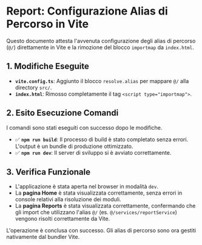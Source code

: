 # Report: Configurazione Alias di Percorso in Vite

Questo documento attesta l'avvenuta configurazione degli alias di percorso (`@/`) direttamente in Vite e la rimozione del blocco `importmap` da `index.html`.

## 1. Modifiche Eseguite

-   **`vite.config.ts`**: Aggiunto il blocco `resolve.alias` per mappare `@/` alla directory `src/`.
-   **`index.html`**: Rimosso completamente il tag `<script type="importmap">`.

## 2. Esito Esecuzione Comandi

I comandi sono stati eseguiti con successo dopo le modifiche.

-   ✅ **`npm run build`**: Il processo di build è stato completato senza errori. L'output è un bundle di produzione ottimizzato.
-   ✅ **`npm run dev`**: Il server di sviluppo si è avviato correttamente.

## 3. Verifica Funzionale

-   L'applicazione è stata aperta nel browser in modalità `dev`.
-   La **pagina Home** è stata visualizzata correttamente, senza errori in console relativi alla risoluzione dei moduli.
-   La **pagina Reports** è stata visualizzata correttamente, confermando che gli import che utilizzano l'alias `@/` (es. `@/services/reportService`) vengono risolti correttamente da Vite.

L'operazione è conclusa con successo. Gli alias di percorso sono ora gestiti nativamente dal bundler Vite.
